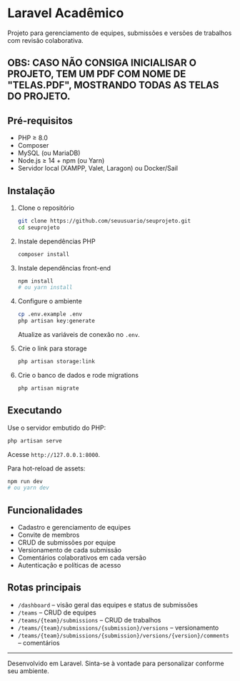# Laravel Acadêmico

Projeto para gerenciamento de equipes, submissões e versões de trabalhos com revisão colaborativa.

## OBS: CASO NÃO CONSIGA INICIALISAR O PROJETO, TEM UM PDF COM NOME DE "TELAS.PDF", MOSTRANDO TODAS AS TELAS DO PROJETO.

## Pré-requisitos

- PHP ≥ 8.0  
- Composer  
- MySQL (ou MariaDB)  
- Node.js ≥ 14 + npm (ou Yarn)  
- Servidor local (XAMPP, Valet, Laragon) ou Docker/Sail

## Instalação

1. Clone o repositório  
   ```bash
   git clone https://github.com/seuusuario/seuprojeto.git
   cd seuprojeto
   ```

2. Instale dependências PHP  
   ```bash
   composer install
   ```

3. Instale dependências front-end  
   ```bash
   npm install
   # ou yarn install
   ```

4. Configure o ambiente  
   ```bash
   cp .env.example .env
   php artisan key:generate
   ```
   Atualize as variáveis de conexão no `.env`.

5. Crie o link para storage  
   ```bash
   php artisan storage:link
   ```

6. Crie o banco de dados e rode migrations  
   ```bash
   php artisan migrate
   ```

## Executando

Use o servidor embutido do PHP:
```bash
php artisan serve
```
Acesse `http://127.0.0.1:8000`.

Para hot-reload de assets:
```bash
npm run dev
# ou yarn dev
```

## Funcionalidades

- Cadastro e gerenciamento de equipes  
- Convite de membros  
- CRUD de submissões por equipe  
- Versionamento de cada submissão  
- Comentários colaborativos em cada versão  
- Autenticação e políticas de acesso

## Rotas principais

- `/dashboard` – visão geral das equipes e status de submissões  
- `/teams` – CRUD de equipes  
- `/teams/{team}/submissions` – CRUD de trabalhos  
- `/teams/{team}/submissions/{submission}/versions` – versionamento  
- `/teams/{team}/submissions/{submission}/versions/{version}/comments` – comentários

---

Desenvolvido em Laravel. Sinta-se à vontade para personalizar conforme seu ambiente.
